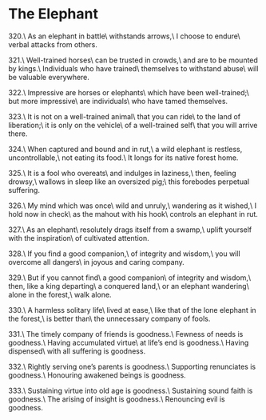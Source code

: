 The Elephant
============

320.\\
As an elephant in battle\\
withstands arrows,\\
I choose to endure\\
verbal attacks from others.

321.\\
Well-trained horses\\
can be trusted in crowds,\\
and are to be mounted by kings.\\
Individuals who have trained\\
themselves to withstand abuse\\
will be valuable everywhere.

322.\\
Impressive are horses or elephants\\
which have been well-trained;\\
but more impressive\\
are individuals\\
who have tamed themselves.

323.\\
It is not on a well-trained animal\\
that you can ride\\
to the land of liberation;\\
it is only on the vehicle\\
of a well-trained self\\
that you will arrive there.

324.\\
When captured and bound and in rut,\\
a wild elephant is restless, uncontrollable,\\
not eating its food.\\
It longs for its native forest home.

325.\\
It is a fool who overeats\\
and indulges in laziness,\\
then, feeling drowsy,\\
wallows in sleep like an oversized pig;\\
this forebodes perpetual suffering.

326.\\
My mind which was once\\
wild and unruly,\\
wandering as it wished,\\
I hold now in check\\
as the mahout with his hook\\
controls an elephant in rut.

327.\\
As an elephant\\
resolutely drags itself from a swamp,\\
uplift yourself with the inspiration\\
of cultivated attention.

328.\\
If you find a good companion,\\
of integrity and wisdom,\\
you will overcome all dangers\\
in joyous and caring company.

329.\\
But if you cannot find\\
a good companion\\
of integrity and wisdom,\\
then, like a king departing\\
a conquered land,\\
or an elephant wandering\\
alone in the forest,\\
walk alone.

330.\\
A harmless solitary life\\
lived at ease,\\
like that of the lone elephant in the forest,\\
is better than\\
the unnecessary company of fools.

331.\\
The timely company of friends is goodness.\\
Fewness of needs is goodness.\\
Having accumulated virtue\\
at life’s end is goodness.\\
Having dispensed\\
with all suffering is goodness.

332.\\
Rightly serving one’s parents is goodness.\\
Supporting renunciates is goodness.\\
Honouring awakened beings is goodness.

333.\\
Sustaining virtue into old age is goodness.\\
Sustaining sound faith is goodness.\\
The arising of insight is goodness.\\
Renouncing evil is goodness.
